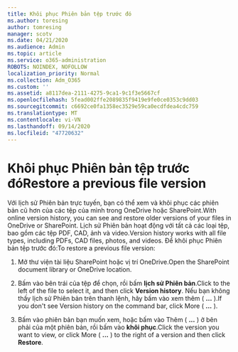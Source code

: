 ```yaml
---
title: Khôi phục Phiên bản tệp trước đó
ms.author: toresing
author: tomresing
manager: scotv
ms.date: 04/21/2020
ms.audience: Admin
ms.topic: article
ms.service: o365-administration
ROBOTS: NOINDEX, NOFOLLOW
localization_priority: Normal
ms.collection: Adm_O365
ms.custom: ''
ms.assetid: a8117dea-2111-4275-9ca1-9c1f3e5667cf
ms.openlocfilehash: 5fead002ffe2089835f9419e9fe0ce0353c9dd03
ms.sourcegitcommit: c6692ce0fa1358ec3529e59ca0ecdfdea4cdc759
ms.translationtype: MT
ms.contentlocale: vi-VN
ms.lasthandoff: 09/14/2020
ms.locfileid: "47720632"
---
```

# <a name="restore-a-previous-file-version"></a><span data-ttu-id="3c0f6-102">Khôi phục Phiên bản tệp trước đó</span><span class="sxs-lookup"><span data-stu-id="3c0f6-102">Restore a previous file version</span></span>

<span data-ttu-id="3c0f6-103">Với lịch sử Phiên bản trực tuyến, bạn có thể xem và khôi phục các phiên bản cũ hơn của các tệp của mình trong OneDrive hoặc SharePoint.</span><span class="sxs-lookup"><span data-stu-id="3c0f6-103">With online version history, you can see and restore older versions of your files in OneDrive or SharePoint.</span></span> <span data-ttu-id="3c0f6-104">Lịch sử Phiên bản hoạt động với tất cả các loại tệp, bao gồm các tệp PDF, CAD, ảnh và video.</span><span class="sxs-lookup"><span data-stu-id="3c0f6-104">Version history works with all file types, including PDFs, CAD files, photos, and videos.</span></span> <span data-ttu-id="3c0f6-105">Để khôi phục Phiên bản tệp trước đó:</span><span class="sxs-lookup"><span data-stu-id="3c0f6-105">To restore a previous file version:</span></span>
  
1. <span data-ttu-id="3c0f6-106">Mở thư viện tài liệu SharePoint hoặc vị trí OneDrive.</span><span class="sxs-lookup"><span data-stu-id="3c0f6-106">Open the SharePoint document library or OneDrive location.</span></span>
    
2. <span data-ttu-id="3c0f6-107">Bấm vào bên trái của tệp để chọn, rồi bấm **lịch sử Phiên bản**.</span><span class="sxs-lookup"><span data-stu-id="3c0f6-107">Click to the left of the file to select it, and then click **Version history**.</span></span> <span data-ttu-id="3c0f6-108">Nếu bạn không thấy lịch sử Phiên bản trên thanh lệnh, hãy bấm vào xem thêm ( **...** ).</span><span class="sxs-lookup"><span data-stu-id="3c0f6-108">If you don't see Version history on the command bar, click More ( **...** ).</span></span> 
    
3. <span data-ttu-id="3c0f6-109">Bấm vào phiên bản bạn muốn xem, hoặc bấm vào Thêm ( **...** ) ở bên phải của một phiên bản, rồi bấm vào **khôi phục**.</span><span class="sxs-lookup"><span data-stu-id="3c0f6-109">Click the version you want to view, or click More ( **...** ) to the right of a version and then click **Restore**.</span></span>
    

